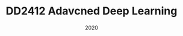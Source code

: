 ---
title: "DD2412 Adavcned Deep Learning"
collection: teaching
type: "Teaching Assistant, Post Graduate course"
link: https://www.kth.se/student/kurser/kurs/DD2412?l=en
venue: "KTH Royal Institute of Technology"
date: "2020"
location: "Stockholm, Sweden"
---